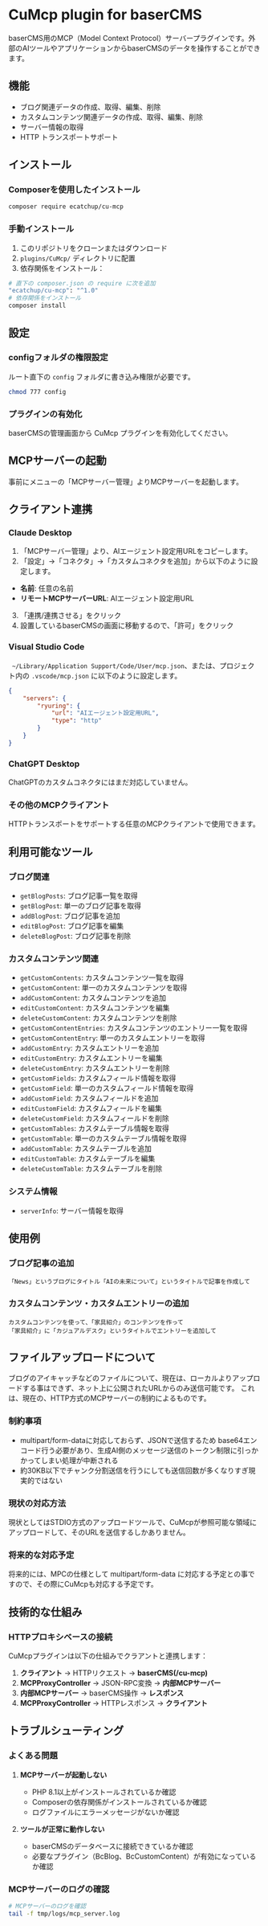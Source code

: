 # CuMcp plugin for baserCMS

baserCMS用のMCP（Model Context Protocol）サーバープラグインです。外部のAIツールやアプリケーションからbaserCMSのデータを操作することができます。

## 機能

- ブログ関連データの作成、取得、編集、削除
- カスタムコンテンツ関連データの作成、取得、編集、削除
- サーバー情報の取得
- HTTP トランスポートサポート

## インストール

### Composerを使用したインストール

```bash
composer require ecatchup/cu-mcp
```

### 手動インストール

1. このリポジトリをクローンまたはダウンロード
2. `plugins/CuMcp/` ディレクトリに配置
3. 依存関係をインストール：

```bash
# 直下の composer.json の require に次を追加
"ecatchup/cu-mcp": "^1.0"
# 依存関係をインストール
composer install
```

## 設定
### configフォルダの権限設定
ルート直下の `config` フォルダに書き込み権限が必要です。

```bash
chmod 777 config
```

### プラグインの有効化
baserCMSの管理画面から CuMcp プラグインを有効化してください。

## MCPサーバーの起動
事前にメニューの「MCPサーバー管理」よりMCPサーバーを起動します。

## クライアント連携

### Claude Desktop
1. 「MCPサーバー管理」より、AIエージェント設定用URLをコピーします。
2. 「設定」→「コネクタ」→「カスタムコネクタを追加」から以下のように設定します。

- **名前**: 任意の名前
- **リモートMCPサーバーURL**: AIエージェント設定用URL

3. 「連携/連携させる」をクリック
4. 設置しているbaserCMSの画面に移動するので、「許可」をクリック


### Visual Studio Code
` ~/Library/Application Support/Code/User/mcp.json`、または、プロジェクト内の `.vscode/mcp.json` に以下のように設定します。
```json
{
    "servers": {
        "ryuring": {
            "url": "AIエージェント設定用URL",
            "type": "http"
        }
    }
}
```

### ChatGPT Desktop

ChatGPTのカスタムコネクタにはまだ対応していません。

### その他のMCPクライアント

HTTPトランスポートをサポートする任意のMCPクライアントで使用できます。

## 利用可能なツール

### ブログ関連

- `getBlogPosts`: ブログ記事一覧を取得
- `getBlogPost`: 単一のブログ記事を取得
- `addBlogPost`: ブログ記事を追加
- `editBlogPost`: ブログ記事を編集
- `deleteBlogPost`: ブログ記事を削除

### カスタムコンテンツ関連

- `getCustomContents`: カスタムコンテンツ一覧を取得
- `getCustomContent`: 単一のカスタムコンテンツを取得
- `addCustomContent`: カスタムコンテンツを追加
- `editCustomContent`: カスタムコンテンツを編集
- `deleteCustomContent`: カスタムコンテンツを削除
- `getCustomContentEntries`: カスタムコンテンツのエントリー一覧を取得
- `getCustomContentEntry`: 単一のカスタムエントリーを取得
- `addCustomEntry`: カスタムエントリーを追加
- `editCustomEntry`: カスタムエントリーを編集
- `deleteCustomEntry`: カスタムエントリーを削除
- `getCustomFields`: カスタムフィールド情報を取得
- `getCustomField`: 単一のカスタムフィールド情報を取得
- `addCustomField`: カスタムフィールドを追加
- `editCustomField`: カスタムフィールドを編集
- `deleteCustomField`: カスタムフィールドを削除
- `getCustomTables`: カスタムテーブル情報を取得
- `getCustomTable`: 単一のカスタムテーブル情報を取得
- `addCustomTable`: カスタムテーブルを追加
- `editCustomTable`: カスタムテーブルを編集
- `deleteCustomTable`: カスタムテーブルを削除

### システム情報

- `serverInfo`: サーバー情報を取得

## 使用例

### ブログ記事の追加

```
「News」というブログにタイトル「AIの未来について」というタイトルで記事を作成して
```

### カスタムコンテンツ・カスタムエントリーの追加

```
カスタムコンテンツを使って、「家具紹介」のコンテンツを作って
「家具紹介」に「カジュアルデスク」というタイトルでエントリーを追加して
```

## ファイルアップロードについて
ブログのアイキャッチなどのファイルについて、現在は、ローカルよりアップロードする事はできず、ネット上に公開されたURLからのみ送信可能です。
これは、現在の、HTTP方式のMCPサーバーの制約によるものです。

### 制約事項
- multipart/form-dataに対応しておらず、JSONで送信するため base64エンコード行う必要があり、生成AI側のメッセージ送信のトークン制限に引っかかってしまい処理が中断される
- 約30KB以下でチャンク分割送信を行うにしても送信回数が多くなりすぎ現実的ではない 

### 現状の対応方法
現状としてはSTDIO方式のアップロードツールで、CuMcpが参照可能な領域にアップロードして、そのURLを送信するしかありません。

### 将来的な対応予定
将来的には、MPCの仕様として multipart/form-data に対応する予定との事ですので、その際にCuMcpも対応する予定です。

## 技術的な仕組み

### HTTPプロキシベースの接続

CuMcpプラグインは以下の仕組みでクラアントと連携します：

1. **クライアント** → HTTPリクエスト → **baserCMS(/cu-mcp)**
2. **MCPProxyController** → JSON-RPC変換 → **内部MCPサーバー**
3. **内部MCPサーバー** → baserCMS操作 → **レスポンス**
4. **MCPProxyController** → HTTPレスポンス → **クライアント**

## トラブルシューティング

### よくある問題

1. **MCPサーバーが起動しない**
   - PHP 8.1以上がインストールされているか確認
   - Composerの依存関係がインストールされているか確認
   - ログファイルにエラーメッセージがないか確認

2. **ツールが正常に動作しない**
   - baserCMSのデータベースに接続できているか確認
   - 必要なプラグイン（BcBlog、BcCustomContent）が有効になっているか確認

### MCPサーバーのログの確認

```bash
# MCPサーバーのログを確認
tail -f tmp/logs/mcp_server.log
```
